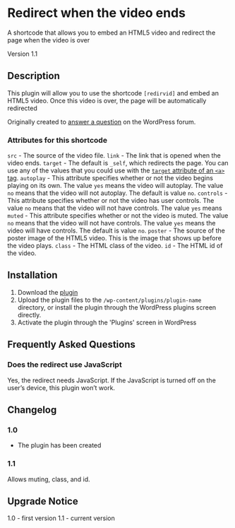 # Redirect when the video ends
A shortcode that allows you to embed an HTML5 video and redirect the page when the video is over

Version 1.1

## Description
This plugin will allow you to use the shortcode `[redirvid]` and embed an HTML5 video.  Once this video is over, the page will be automatically redirected

Originally created to [answer a question](https://wordpress.org/support/topic/video-plugin-looking-for-a-special-one/) on the WordPress forum.

### Attributes for this shortcode
`src` - The source of the video file.
`link` - The link that is opened when the video ends.
`target` - The default is `_self`, which redirects the page.  You can use any of the values that you could use with the [`target` attribute of an `<a>` tag](https://developer.mozilla.org/en-US/docs/Web/HTML/Element/a#attr-target).
`autoplay` - This  attribute specifies whether or not the video begins playing on its own.  The value `yes` means the video will autoplay.  The value `no` means that the video will not autoplay.  The default is value `no`.
`controls` - This  attribute specifies whether or not the video has user controls.  The value `no` means that the video will not have controls.  The value `yes` means 
`muted` - This  attribute specifies whether or not the video is muted.  The value `no` means that the video will not have controls.  The value `yes` means the video will have controls.  The default is value `no`.
`poster` - The source of the poster image of the HTML5 video.  This is the image that shows up before the video plays.
`class` - The HTML class of the video.
`id` - The HTML id of the video.


## Installation

1. Download the [plugin](https://wordpress.org/plugins/redirect-when-video-ends/)
2. Upload the plugin files to the `/wp-content/plugins/plugin-name` directory, or install the plugin through the WordPress plugins screen directly.
3. Activate the plugin through the 'Plugins' screen in WordPress

## Frequently Asked Questions

### Does the redirect use JavaScript

Yes, the redirect needs JavaScript.  If the JavaScript is turned off on the user’s device, this plugin won’t work.


## Changelog

### 1.0
* The plugin has been created

### 1.1 
Allows muting, class, and id.

## Upgrade Notice 
    
1.0 - first version
1.1 - current version
